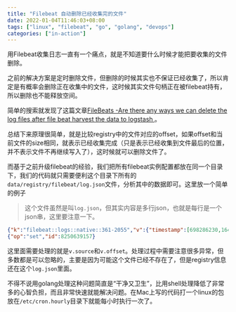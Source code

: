 ```yaml
---
title: "Filebeat 自动删除已经收集完的文件"
date: 2022-01-04T11:46:03+08:00
tags: ["linux", "filebeat", "go", "golang", "devops"]
categories: ["in-action"]
---
```


用Filebeat收集日志一直有一个痛点，就是不知道要什么时候才能把要收集的文件删除。

<!--more-->

之前的解决方案是定时删除文件，但删除的时候其实也不保证已经收集了，所以肯定是有概率会删除正在收集中的文件，这时候其实文件句柄正在被filebeat持有，所以删除也不能释放空间。

简单的搜索就发现了这篇文章[FileBeats -Are there any ways we can delete the log files after file beat harvest the data to logstash ](https://discuss.elastic.co/t/filebeats-are-there-any-ways-we-can-delete-the-log-files-after-file-beat-harvest-the-data-to-logstash/177997)。

总结下来原理很简单，就是比较registry中的文件对应的offset，如果offset和当前文件的size相同，就表示已经收集完成（只是表示已经收集到文件最后的位置，并不表示文件不再继续写入了），这时候就可以删除文件了。

而基于之前升级filebeat的经验，我们把所有filebeat实例配置都放在同一个目录下，我们的代码就只需要便利这个目录下所有的`data/registry/filebeat/log.json`文件，分析其中的数据即可。这里放一个简单的例子

> 这个文件虽然是叫`log.json`，但其实内容是多行json，也就是每行是一个json串，这里要注意一下。

```json
{"k":"filebeat::logs::native::361-2055","v":{"timestamp":[698286230,1641268968],"ttl":-1,"type":"log","FileStateOS":{"inode":361,"device":2055},"source":"path/to/log.log","offset":153040051,"identifier_name":"native","id":"native::361-2055","prev_id":""}}
{"op":"set","id":8250639157}
```

这里面需要处理的就是`v.source`和`v.offset`。处理过程中需要注意很多异常，但多数都是可以忽略的，主要是因为可能这个文件已经不存在了，但是registry信息还在这个`log.json`里面。

不得不说用golang处理这种问题简直是“干净又卫生”，比用shell处理降低了非常多的心智负担，而且非常快速就能解决问题。在Mac上写的代码打一个linux的包放在`/etc/cron.hourly`目录下就能每小时执行一次了。

